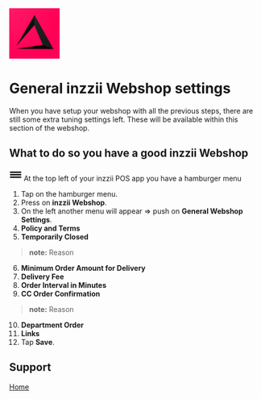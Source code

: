 <img src="../Assets/Pictures/play_store_512.png" alt="inzzii logo" width="100"/>

# General inzzii Webshop settings

When you have setup your webshop with all the previous steps, there are still some extra tuning settings left. These will be available within this section of the webshop.

## What to do so you have a good inzzii Webshop

<img src="../Assets/Pictures/Hmenu.png" alt="hamburgermenu" width="25" height="25"/> At the top left of your inzzii POS app you have a hamburger menu 
1. Tap on the hamburger menu.
2. Press on **inzzii Webshop**.
3. On the left another menu will appear => push on **General Webshop Settings**. 
4. **Policy and Terms**
5. **Temporarily Closed**
> **note:** Reason
6. **Minimum Order Amount for Delivery**
7. **Delivery Fee**
8. **Order Interval in Minutes**
9. **CC Order Confirmation**
> **note:** Reason
10. **Department Order**
11. **Links**
12. Tap **Save**.


## Support
[Home](../index.md)